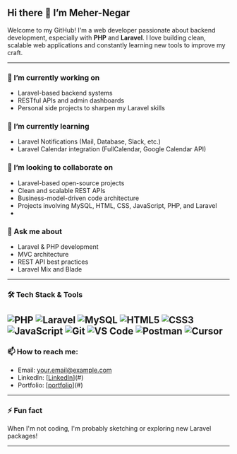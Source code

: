 ## Hi there 👋 I’m Meher-Negar

Welcome to my GitHub! I'm a web developer passionate about backend development, especially with **PHP** and **Laravel**. I love building clean, scalable web applications and constantly learning new tools to improve my craft.

---

### 🔭 I’m currently working on
- Laravel-based backend systems
- RESTful APIs and admin dashboards
- Personal side projects to sharpen my Laravel skills

### 🌱 I’m currently learning
- Laravel Notifications (Mail, Database, Slack, etc.)
- Laravel Calendar integration (FullCalendar, Google Calendar API)


### 👯 I’m looking to collaborate on
- Laravel-based open-source projects  
- Clean and scalable REST APIs  
- Business-model-driven code architecture  
- Projects involving MySQL, HTML, CSS, JavaScript, PHP, and Laravel
- 
### 💬 Ask me about
- Laravel & PHP development
- MVC architecture
- REST API best practices
- Laravel Mix and Blade

---
### 🛠 Tech Stack & Tools
![PHP](https://img.shields.io/badge/-PHP-777BB4?logo=php&logoColor=white&style=flat-square)
![Laravel](https://img.shields.io/badge/-Laravel-FF2D20?logo=laravel&logoColor=white&style=flat-square)
![MySQL](https://img.shields.io/badge/-MySQL-4479A1?logo=mysql&logoColor=white&style=flat-square)
![HTML5](https://img.shields.io/badge/-HTML5-E34F26?logo=html5&logoColor=white&style=flat-square)
![CSS3](https://img.shields.io/badge/-CSS3-1572B6?logo=css3&logoColor=white&style=flat-square)
![JavaScript](https://img.shields.io/badge/-JavaScript-F7DF1E?logo=javascript&logoColor=black&style=flat-square)
![Git](https://img.shields.io/badge/-Git-F05032?logo=git&logoColor=white&style=flat-square)
![VS Code](https://img.shields.io/badge/-VSCode-007ACC?logo=visual-studio-code&logoColor=white&style=flat-square)
![Postman](https://img.shields.io/badge/-Postman-FF6C37?logo=postman&logoColor=white&style=flat-square)
![Cursor](https://img.shields.io/badge/-Cursor-5E60CE?)
---

### 📫 How to reach me:
- Email: [your.email@example.com](mailto:mehernegar1133@gmail.com)
- LinkedIn: [[LinkedIn](https://bd.linkedin.com/in/meher-negar-8a494028a?trk=people-guest_people_search-card&original_referer=https%3A%2F%2Fwww.linkedin.com%2F)](#)
- Portfolio: [[portfolio](https://github.com/Meher-Negar)](#)

---

### ⚡ Fun fact
When I'm not coding, I'm probably sketching or exploring new Laravel packages!

---

